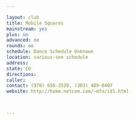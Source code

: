 ```yaml
---

layout: club
title: Mobile Squares
mainstream: yes
plus: no
advanced: no
rounds: no
schedule: Dance Schedule Unknown
location: various-see schedule
address: 
state: CO
directions: 
caller: 
contact: (970) 656-3520, (303) 489-0407
website: http://home.netcom.com/~mfo/id1.html



---
```


